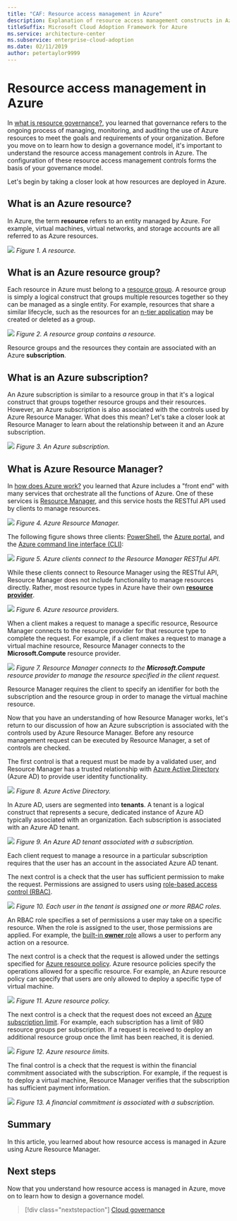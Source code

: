```yaml
---
title: "CAF: Resource access management in Azure"
description: Explanation of resource access management constructs in Azure - Azure Resource Manager, subscriptions, resource groups, and resources.
titleSuffix: Microsoft Cloud Adoption Framework for Azure
ms.service: architecture-center
ms.subservice: enterprise-cloud-adoption
ms.date: 02/11/2019
author: petertaylor9999
---
```


# Resource access management in Azure

In [what is resource governance?](what-is-governance.md), you learned that governance refers to the ongoing process of managing, monitoring, and auditing the use of Azure resources to meet the goals and requirements of your organization. Before you move on to learn how to design a governance model, it's important to understand the resource access management controls in Azure. The configuration of these resource access management controls forms the basis of your governance model.

Let's begin by taking a closer look at how resources are deployed in Azure.

<!-- markdownlint-disable MD026 -->

## What is an Azure resource?

In Azure, the term **resource** refers to an entity managed by Azure. For example, virtual machines, virtual networks, and storage accounts are all referred to as Azure resources.

![](../_images/governance-1-9.png)
*Figure 1. A resource.*

## What is an Azure resource group?

Each resource in Azure must belong to a [resource group](/azure/azure-resource-manager/resource-group-overview#resource-groups). A resource group is simply a logical construct that groups multiple resources together so they can be managed as a single entity. For example, resources that share a similar lifecycle, such as the resources for an [n-tier application](/azure/architecture/guide/architecture-styles/n-tier) may be created or deleted as a group.

![](../_images/governance-1-10.png)
*Figure 2. A resource group contains a resource.*

Resource groups and the resources they contain are associated with an Azure **subscription**.

## What is an Azure subscription?

An Azure subscription is similar to a resource group in that it's a logical construct that groups together resource groups and their resources. However, an Azure subscription is also associated with the controls used by Azure Resource Manager. What does this mean? Let's take a closer look at Resource Manager to learn about the relationship between it and an Azure subscription.

![](../_images/governance-1-11.png)
*Figure 3. An Azure subscription.*

## What is Azure Resource Manager?

In [how does Azure work?](what-is-azure.md) you learned that Azure includes a "front end" with many services that orchestrate all the functions of Azure. One of these services is [Resource Manager](/azure/azure-resource-manager/), and this service hosts the RESTful API used by clients to manage resources.

![](../_images/governance-1-12.png)
*Figure 4. Azure Resource Manager.*

The following figure shows three clients: [PowerShell](/powershell/azure/overview), the [Azure portal](https://portal.azure.com), and the [Azure command line interface (CLI)](/cli/azure):

![](../_images/governance-1-13.png)
*Figure 5. Azure clients connect to the Resource Manager RESTful API.*

While these clients connect to Resource Manager using the RESTful API, Resource Manager does not include functionality to manage resources directly. Rather, most resource types in Azure have their own [**resource provider**](/azure/azure-resource-manager/resource-group-overview#terminology).

![](../_images/governance-1-14.png)
*Figure 6. Azure resource providers.*

When a client makes a request to manage a specific resource, Resource Manager connects to the resource provider for that resource type to complete the request. For example, if a client makes a request to manage a virtual machine resource, Resource Manager connects to the **Microsoft.Compute** resource provider.

![](../_images/governance-1-15.png)
*Figure 7. Resource Manager connects to the **Microsoft.Compute** resource provider to manage the resource specified in the client request.*

Resource Manager requires the client to specify an identifier for both the subscription and the resource group in order to manage the virtual machine resource.

Now that you have an understanding of how Resource Manager works, let's return to our discussion of how an Azure subscription is associated with the controls used by Azure Resource Manager. Before any resource management request can be executed by Resource Manager, a set of controls are checked.

The first control is that a request must be made by a validated user, and Resource Manager has a trusted relationship with [Azure Active Directory](/azure/active-directory/) (Azure AD) to provide user identity functionality.

![](../_images/governance-1-16.png)
*Figure 8. Azure Active Directory.*

In Azure AD, users are segmented into **tenants**. A tenant is a logical construct that represents a secure, dedicated instance of Azure AD typically associated with an organization. Each subscription is associated with an Azure AD tenant.

![](../_images/governance-1-17.png)
*Figure 9. An Azure AD tenant associated with a subscription.*

Each client request to manage a resource in a particular subscription requires that the user has an account in the associated Azure AD tenant.

The next control is a check that the user has sufficient permission to make the request. Permissions are assigned to users using [role-based access control (RBAC)](/azure/role-based-access-control/).

![](../_images/governance-1-18.png)
*Figure 10. Each user in the tenant is assigned one or more RBAC roles.*

An RBAC role specifies a set of permissions a user may take on a specific resource. When the role is assigned to the user, those permissions are applied. For example, the [built-in **owner** role](/azure/role-based-access-control/built-in-roles#owner) allows a user to perform any action on a resource.

The next control is a check that the request is allowed under the settings specified for [Azure resource policy](/azure/governance/policy/). Azure resource policies specify the operations allowed for a specific resource. For example, an Azure resource policy can specify that users are only allowed to deploy a specific type of virtual machine.

![](../_images/governance-1-19.png)
*Figure 11. Azure resource policy.*

The next control is a check that the request does not exceed an [Azure subscription limit](/azure/azure-subscription-service-limits). For example, each subscription has a limit of 980 resource groups per subscription. If a request is received to deploy an additional resource group once the limit has been reached, it is denied.

![](../_images/governance-1-20.png)
*Figure 12. Azure resource limits.*

The final control is a check that the request is within the financial commitment associated with the subscription. For example, if the request is to deploy a virtual machine, Resource Manager verifies that the subscription has sufficient payment information.

![](../_images/governance-1-21.png)
*Figure 13. A financial commitment is associated with a subscription.*

## Summary

In this article, you learned about how resource access is managed in Azure using Azure Resource Manager.

## Next steps

Now that you understand how resource access is managed in Azure, move on to learn how to design a governance model.

> [!div class="nextstepaction"]
> [Cloud governance](../governance/overview.md)
